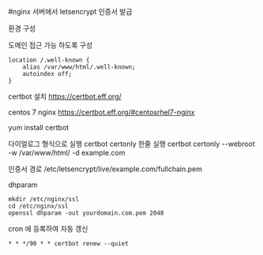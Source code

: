 #nginx 서버에서 letsencrypt 인증서 발급

환경 구성

도메인 접근 가능 하도록 구성
```
location /.well-known {
    alias /var/www/html/.well-known;
    autoindex off;
}
```

certbot 설치
https://certbot.eff.org/

centos 7  nginx
https://certbot.eff.org/#centosrhel7-nginx

yum install certbot

다이얼로그 형식으로 실행
certbot certonly
한줄 실행
certbot certonly --webroot -w /var/www/html/ -d example.com

인증서 경로
/etc/letsencrypt/live/example.com/fullchain.pem

dhparam
```
mkdir /etc/nginx/ssl
cd /etc/nginx/ssl
openssl dhparam -out yourdomain.com.pem 2048
```

cron 에 등록하여 자동 갱신
```
* * */90 * * certbot renew --quiet
```
